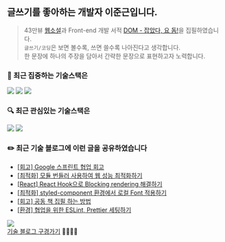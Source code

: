 <!--
**Jxxunnn/jxxunnn** is a ✨ _special_ ✨ repository because its `README.md` (this file) appears on your GitHub profile.

Here are some ideas to get you started:

- 🔭 I’m currently working on ...
- 🌱 I’m currently learning ...
- 👯 I’m looking to collaborate on ...
- 🤔 I’m looking for help with ...
- 💬 Ask me about ...
- 📫 How to reach me: ...
- 😄 Pronouns: ...
- ⚡ Fun fact: ...
-->

## 글쓰기를 좋아하는 개발자 이준근입니다.
> 43만뷰 [웹소설](https://page.kakao.com/content/54615154)과 Front-end 개발 서적 [DOM - 잡았다, 요 돔!](https://ridibooks.com/books/2773000061?_s=search&_q=%EC%9E%A1%EC%95%98%EB%8B%A4+%EC%9A%94&_rdt_sid=search&_rdt_idx=0)을 집필하였습니다.<br/>
> `글쓰기/코딩`은 보면 볼수록, 쓰면 쓸수록 나아진다고 생각합니다.<br/>
> 한 문장에 하나의 주장을 담아서 간략한 문장으로 표현하고자 노력합니다.

### 🎯 최근 집중하는 기술스택은 
<div>
  <img src="https://img.shields.io/badge/TypeScript-blue?style=for-the-badge&logo=TypeScript&logoColor=black">
  <img src="https://img.shields.io/badge/React.js-skyblue?style=for-the-badge&logo=React&logoColor=black">
  <img src="https://img.shields.io/badge/react%20zustand-%2320232a.svg?style=for-the-badge&logo=react&logoColor=%2361DAFB">
</div>

### 🔍 최근 관심있는 기술스택은 
<div>
  <img src="https://img.shields.io/badge/Next.js-000000?style=for-the-badge&logo=Next.js&logoColor=white"/>
  <img src="https://img.shields.io/badge/React%20Query-ff4154?style=for-the-badge&logo=ReactQuery&logoColor=white">
</div>

### ✏️ 최근 기술 블로그에 이런 글을 공유하였습니다
- [[회고] Google 스프린트 협업 회고](https://velog.io/@jxxunnn/Google-%EC%8A%A4%ED%94%84%EB%A6%B0%ED%8A%B8-%ED%9A%8C%EA%B3%A0)
- [[최적화] 모듈 번들러 사용하여 웹 성능 최적화하기](https://velog.io/@jxxunnn/%EB%AA%A8%EB%93%88-%EB%B2%88%EB%93%A4%EB%9F%AC-%EC%82%AC%EC%9A%A9%ED%95%98%EC%97%AC-%EC%9B%B9-%EC%84%B1%EB%8A%A5-%EC%B5%9C%EC%A0%81%ED%99%94%ED%95%98%EA%B8%B0)
- [[React] React Hook으로 Blocking rendering 해결하기](https://velog.io/@jxxunnn/React-Hook%EC%9C%BC%EB%A1%9C-Blocking-rendering-%ED%95%B4%EA%B2%B0%ED%95%98%EA%B8%B0)
- [[최적화] styled-component 환경에서 로컬 Font 적용하기](https://velog.io/@jxxunnn/TypeScript-React-styled-component-%ED%99%98%EA%B2%BD%EC%97%90%EC%84%9C-%EB%A1%9C%EC%BB%AC-Font-%EC%A0%81%EC%9A%A9%ED%95%98%EA%B8%B0)
- [[회고] 공동 책 집필 하는 방법](https://velog.io/@jxxunnn/%EA%B3%B5%EB%8F%99-%EC%B1%85-%EC%A7%91%ED%95%84-%ED%95%98%EB%8A%94-%EB%B0%A9%EB%B2%95)
- [[환경] 협업을 위한 ESLint, Prettier 세팅하기](https://velog.io/@jxxunnn/%ED%98%91%EC%97%85%EC%9D%84-%EC%9C%84%ED%95%9C-ESLint-Prettier-%EC%84%B8%ED%8C%85%ED%95%98%EA%B8%B0)

<a href="https://velog.io/@jxxunnn" target="_blank"><img src="https://img.shields.io/badge/Velog-20C997?style=flat-square&logo=velog&logoColor=white"/></a><br/>
[기술 블로그 구경가기](https://velog.io/@jxxunnn)  🏃🏻‍♀️💨
